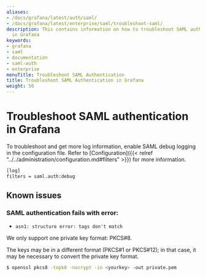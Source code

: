 ```yaml
---
aliases:
- /docs/grafana/latest/auth/saml/
- /docs/grafana/latest/enterprise/saml/troubleshoot-saml/
description: This contains information on how to troubleshoot SAML authentication
  in Grafana
keywords:
- grafana
- saml
- documentation
- saml-auth
- enterprise
menuTitle: Troubleshoot SAML Authentication
title: Troubleshoot SAML Authentication in Grafana
weight: 50
---
```


# Troubleshoot SAML authentication in Grafana

To troubleshoot and get more log information, enable SAML debug logging in the configuration file. Refer to [Configuration]({{< relref "../../administration/configuration.md#filters" >}}) for more information.

```bash
[log]
filters = saml.auth:debug
```

## Known issues

### SAML authentication fails with error:

- `asn1: structure error: tags don't match`

We only support one private key format: PKCS#8.

The keys may be in a different format (PKCS#1 or PKCS#12); in that case, it may be necessary to convert the private key format.

```bash
$ openssl pkcs8 -topk8 -nocrypt -in <yourkey> -out private.pem
```
